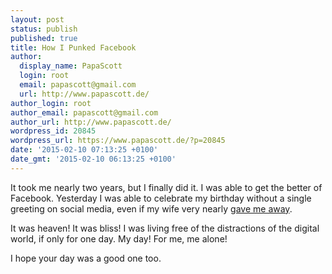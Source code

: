 ```yaml
---
layout: post
status: publish
published: true
title: How I Punked Facebook
author:
  display_name: PapaScott
  login: root
  email: papascott@gmail.com
  url: http://www.papascott.de/
author_login: root
author_email: papascott@gmail.com
author_url: http://www.papascott.de/
wordpress_id: 20845
wordpress_url: https://www.papascott.de/?p=20845
date: '2015-02-10 07:13:25 +0100'
date_gmt: '2015-02-10 06:13:25 +0100'
---
```

<p>It took me nearly two years, but I finally did it. I was able to get the better of Facebook. Yesterday I was able to celebrate my birthday without a single greeting on social media, even if my wife very nearly <a href="https://www.facebook.com/papascott/posts/10152947844446281y">gave me away</a>.</p>
<p>It was heaven! It was bliss! I was living free of the distractions of the digital world, if only for one day. My day! For me, me alone!</p>
<p>I hope your day was a good one too.</p>
